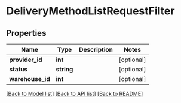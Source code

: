 # DeliveryMethodListRequestFilter

## Properties
Name | Type | Description | Notes
------------ | ------------- | ------------- | -------------
**provider_id** | **int** |  | [optional] 
**status** | **string** |  | [optional] 
**warehouse_id** | **int** |  | [optional] 

[[Back to Model list]](../README.md#documentation-for-models) [[Back to API list]](../README.md#documentation-for-api-endpoints) [[Back to README]](../README.md)



